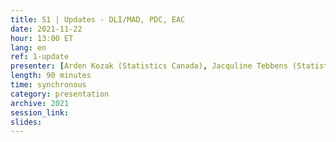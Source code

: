 ```yaml
---
title: S1 | Updates - DLI/MAD, PDC, EAC
date: 2021-11-22
hour: 13:00 ET
lang: en
ref: 1-update
presenter: [Arden Kozak (Statistics Canada), Jacquline Tebbens (Statistics Canada)]
length: 90 minutes
time: synchronous
category: presentation
archive: 2021
session_link:
slides:
---
```

